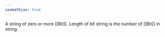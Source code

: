 ```yaml
---
usemathjax: true
---
```


A string of zero or more [[Bit]].
Length of bit string is the number of [[Bit]] in string.